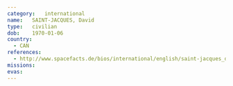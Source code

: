 ```yaml
---
category:	international
name:	SAINT-JACQUES, David
type:	civilian
dob:	1970-01-06
country:
  - CAN
references:
  - http://www.spacefacts.de/bios/international/english/saint-jacques_david.htm
missions:
evas:
---
```

